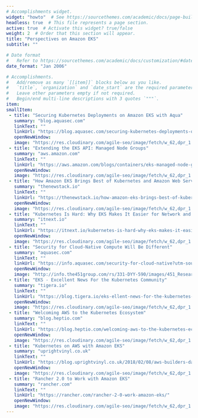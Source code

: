 ```yaml
---
# Accomplishments widget.
widget: "howto"  # See https://sourcethemes.com/academic/docs/page-builder/
headless: true  # This file represents a page section.
active: true  # Activate this widget? true/false
weight: 2  # Order that this section will appear.
title: "Perspectives on Amazon EKS"
subtitle: ""

# Date format
#   Refer to https://sourcethemes.com/academic/docs/customization/#date-format
date_format: "Jan 2006"

# Accomplishments.
#   Add/remove as many `[[item]]` blocks below as you like.
#   `title`, `organization` and `date_start` are the required parameters.
#   Leave other parameters empty if not required.
#   Begin/end multi-line descriptions with 3 quotes `"""`.
item: 
smallItem: 
 - title: "Securing Kubernetes Deployments on Amazon EKS with Aqua"
   summary: "blog.aquasec.com"
   linkText: ""
   linkUrl: "https://blog.aquasec.com/securing-kubernetes-deployments-on-amazon-eks-with-aqua" 
   openNewWindow: 
   image: "https://res.cloudinary.com/agile-seo/image/fetch/w_62,dpr_1.0,d_blank_am8gzx.png/https%3A%2F%2Flogo.clearbit.com%2Fblog.aquasec.com%3Fsize%3D250"  
 - title: "Extending the EKS API: Managed Node Groups"
   summary: "aws.amazon.com"
   linkText: ""
   linkUrl: "https://aws.amazon.com/blogs/containers/eks-managed-node-groups/" 
   openNewWindow: 
   image: "https://res.cloudinary.com/agile-seo/image/fetch/w_62,dpr_1.0,d_blank_am8gzx.png/https%3A%2F%2Flogo.clearbit.com%2Faws.amazon.com%3Fsize%3D250"
 - title: "How Amazon EKS Brings Best of Kubernetes and Amazon Web Services"
   summary: "thenewstack.io"
   linkText: ""
   linkUrl: "https://thenewstack.io/how-amazon-eks-brings-best-of-kubernetes-and-amazon-web-services/" 
   openNewWindow: 
   image: "https://res.cloudinary.com/agile-seo/image/fetch/w_62,dpr_1.0,d_blank_am8gzx.png/https%3A%2F%2Flogo.clearbit.com%2Fthenewstack.io%3Fsize%3D250"
 - title: "Kubernetes Is Hard: Why EKS Makes It Easier for Network and Security Architects"
   summary: "itnext.io"
   linkText: ""
   linkUrl: "https://itnext.io/kubernetes-is-hard-why-eks-makes-it-easier-for-network-and-security-architects-ea6d8b2ca965" 
   openNewWindow: 
   image: "https://res.cloudinary.com/agile-seo/image/fetch/w_62,dpr_1.0,d_blank_am8gzx.png/https%3A%2F%2Flogo.clearbit.com%2Fitnext.io%3Fsize%3D250"
 - title: "Security for Cloud-Native Compute Will Be Different"
   summary: "aquasec.com"
   linkText: ""
   linkUrl: "https://info.aquasec.com/security-for-cloud-native?utm-source=wiki" 
   openNewWindow: 
   image: "http://info.the451group.com/rs/331-DYY-590/images/451_Research_2012_CMYK_300.png"
 - title: "EKS - Excellent News For the Kubernetes Community"
   summary: "tigera.io"
   linkText: ""
   linkUrl: "https://blog.tigera.io/eks-ellent-news-for-the-kubernetes-community-6f9d23273ae5" 
   openNewWindow: 
   image: "https://res.cloudinary.com/agile-seo/image/fetch/w_62,dpr_1.0,d_blank_am8gzx.png/https%3A%2F%2Flogo.clearbit.com%2Ftigera.io%3Fsize%3D250"
 - title: "Welcoming AWS to the Kubernetes Ecosystem"
   summary: "blog.heptio.com"
   linkText: ""
   linkUrl: "https://blog.heptio.com/welcoming-aws-to-the-kubernetes-ecosystem-and-introducing-a-new-open-source-project-for-kubernetes-200a6085ca6c" 
   openNewWindow: 
   image: "https://res.cloudinary.com/agile-seo/image/fetch/w_62,dpr_1.0,d_blank_am8gzx.png/https%3A%2F%2Flogo.clearbit.com%2Fblog.heptio.com%3Fsize%3D250"
 - title: "Kubernetes on AWS with Amazon EKS"
   summary: "uprightvinyl.co.uk"
   linkText: ""
   linkUrl: "https://blog.uprightvinyl.co.uk/2018/02/08/aws-builders-day-part-3-kubernetes-on-aws-with-amazon-eks/" 
   openNewWindow: 
   image: "https://res.cloudinary.com/agile-seo/image/fetch/w_62,dpr_1.0,d_blank_am8gzx.png/https%3A%2F%2Flogo.clearbit.com%2Fuprightvinyl.co.uk%3Fsize%3D250"
 - title: "Rancher 2.0 to Work with Amazon EKS"
   summary: "rancher.com"
   linkText: ""
   linkUrl: "https://rancher.com/rancher-2-0-work-amazon-eks/" 
   openNewWindow: 
   image: "https://res.cloudinary.com/agile-seo/image/fetch/w_62,dpr_1.0,d_blank_am8gzx.png/https%3A%2F%2Flogo.clearbit.com%2Francher.com%3Fsize%3D250"
---
```

